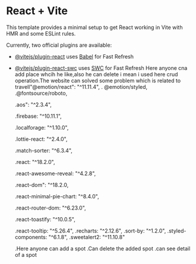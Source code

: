 # React + Vite

This template provides a minimal setup to get React working in Vite with HMR and some ESLint rules.

Currently, two official plugins are available:

- [@vitejs/plugin-react](https://github.com/vitejs/vite-plugin-react/blob/main/packages/plugin-react/README.md) uses [Babel](https://babeljs.io/) for Fast Refresh
- [@vitejs/plugin-react-swc](https://github.com/vitejs/vite-plugin-react-swc) uses [SWC](https://swc.rs/) for Fast Refresh
Here anyone cna add place whcih he like,also he can delete i mean i used here crud operation.The website can solved some problem which is related to travell"@emotion/react": "^11.11.4",
   . @emotion/styled,
    .@fontsource/roboto,

    .aos": "^2.3.4",
  
    .firebase: "^10.11.1",
  
    .localforage: "^1.10.0",
  
    .lottie-react: "^2.4.0",

  
    .match-sorter: "^6.3.4",
  
    .react: "^18.2.0",
  
    .react-awesome-reveal: "^4.2.8",
  
    .react-dom": "^18.2.0,
  
    .react-minimal-pie-chart: "^8.4.0",
  
    .react-router-dom: "^6.23.0",
  
    .react-toastify: "^10.0.5",
  
    .react-tooltip: "^5.26.4",
    .recharts: "^2.12.6",
    .sort-by: "^1.2.0",
    .styled-components: "^6.1.8",
    .sweetalert2: "^11.10.8"

  
  .Here anyone can add a spot
  .Can delete the added spot
  .can see detail of a spot
